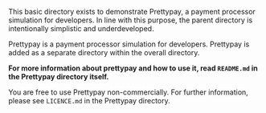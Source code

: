 This basic directory exists to demonstrate Prettypay, a payment processor simulation for developers. In line with this purpose, the parent directory is intentionally simplistic and underdeveloped.

Prettypay is a payment processor simulation for developers. Prettypay is added as a separate directory within the overall directory.

**For more information about prettypay and how to use it, read `README.md` in the Prettypay directory itself.**

You are free to use Prettypay non-commercially. For further information, please see `LICENCE.md` in the Prettypay directory.
